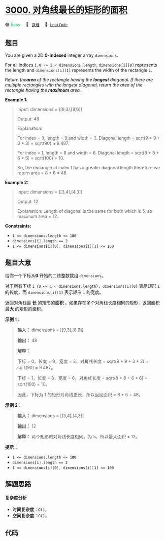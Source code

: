 # [3000. 对角线最长的矩形的面积](https://leetcode.com/problems/maximum-area-of-longest-diagonal-rectangle)

🟢 <font color=#15bd66>Easy</font>&emsp; 🔖&ensp; [`数组`](/leetcode-js/outline/tag/array.md)&emsp; 🔗&ensp;[`LeetCode`](https://leetcode.com/problems/maximum-area-of-longest-diagonal-rectangle)

## 题目

You are given a 2D **0-indexed** integer array `dimensions`.

For all indices `i`, `0 <= i < dimensions.length`, `dimensions[i][0]`
represents the length and `dimensions[i][1]` represents the width of the
rectangle `i`.

Return _the**area** of the rectangle having the **longest** diagonal. If there
are multiple rectangles with the longest diagonal, return the area of the
rectangle having the **maximum** area._



**Example 1:**

> Input: dimensions = [[9,3],[8,6]]
> 
> Output: 48
> 
> Explanation: 
> 
> For index = 0, length = 9 and width = 3. Diagonal length = sqrt(9 * 9 + 3 * 3) = sqrt(90) ≈ 9.487.
> 
> For index = 1, length = 8 and width = 6. Diagonal length = sqrt(8 * 8 + 6 * 6) = sqrt(100) = 10.
> 
> So, the rectangle at index 1 has a greater diagonal length therefore we return area = 8 * 6 = 48.

**Example 2:**

> Input: dimensions = [[3,4],[4,3]]
> 
> Output: 12
> 
> Explanation: Length of diagonal is the same for both which is 5, so maximum area = 12.

**Constraints:**

  * `1 <= dimensions.length <= 100`
  * `dimensions[i].length == 2`
  * `1 <= dimensions[i][0], dimensions[i][1] <= 100`


## 题目大意

给你一个下标从**0** 开始的二维整数数组 `dimensions`。

对于所有下标 `i`（`0 <= i < dimensions.length`），`dimensions[i][0]` 表示矩形  `i` 的长度，而
`dimensions[i][1]` 表示矩形  `i` 的宽度。

返回对角线最 **长** 的矩形的**面积** 。如果存在多个对角线长度相同的矩形，返回面积最**大** 的矩形的面积。



**示例 1：**

> 
> 
> 
> 
> 
> **输入：** dimensions = [[9,3],[8,6]]
> 
> **输出：** 48
> 
> **解释：**
> 
> 下标 = 0，长度 = 9，宽度 = 3。对角线长度 = sqrt(9 * 9 + 3 * 3) = sqrt(90) ≈ 9.487。
> 
> 下标 = 1，长度 = 8，宽度 = 6。对角线长度 = sqrt(8 * 8 + 6 * 6) = sqrt(100) = 10。
> 
> 因此，下标为 1 的矩形对角线更长，所以返回面积 = 8 * 6 = 48。
> 
> 

**示例 2：**

> 
> 
> 
> 
> 
> **输入：** dimensions = [[3,4],[4,3]]
> 
> **输出：** 12
> 
> **解释：** 两个矩形的对角线长度相同，为 5，所以最大面积 = 12。
> 
> 



**提示：**

  * `1 <= dimensions.length <= 100`
  * `dimensions[i].length == 2`
  * `1 <= dimensions[i][0], dimensions[i][1] <= 100`


## 解题思路

#### 复杂度分析

- **时间复杂度**：`O()`，
- **空间复杂度**：`O()`，

## 代码

```javascript

```